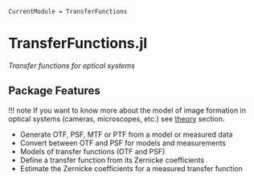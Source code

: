 ```@meta
CurrentModule = TransferFunctions
```
# TransferFunctions.jl

_Transfer functions for optical systems_

## Package Features

!!! note
    If you want to know more about the model of image formation in optical systems (cameras, microscopes, etc.) see
    [theory](@ref "Theory Overview") section.

- Generate OTF, PSF, MTF or PTF from a model or measured data
- Convert between OTF and PSF for models and measurements
- Models of transfer functions (OTF and PSF)
- Define a transfer function from its Zernicke coefficients <!-- TODO:  -->
- Estimate the Zernicke coefficients for a measured transfer function <!-- TODO: -->

